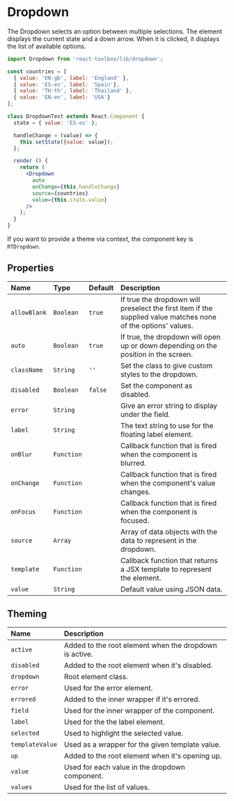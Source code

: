 # Dropdown

The Dropdown selects an option between multiple selections. The element displays the current state and a down arrow. When it is clicked, it displays the list of available options.

<!-- example -->
```jsx
import Dropdown from 'react-toolbox/lib/dropdown';

const countries = [
  { value: 'EN-gb', label: 'England' },
  { value: 'ES-es', label: 'Spain'},
  { value: 'TH-th', label: 'Thailand' },
  { value: 'EN-en', label: 'USA'}
];

class DropdownTest extends React.Component {
  state = { value: 'ES-es' };

  handleChange = (value) => {
    this.setState({value: value});
  };

  render () {
    return (
      <Dropdown
        auto
        onChange={this.handleChange}
        source={countries}
        value={this.state.value}
      />
    );
  }
}
```

If you want to provide a theme via context, the component key is `RTDropdown`.

## Properties

| Name         | Type       | Default | Description |
|:-------------|:-----------|:--------|:------------|
| `allowBlank` | `Boolean`  | `true`  | If true the dropdown will preselect the first item if the supplied value matches none of the options' values.|
| `auto`       | `Boolean`  | `true`  | If true, the dropdown will open up or down depending on the position in the screen.|
| `className`  | `String`   | `''`    | Set the class to give custom styles to the dropdown.|
| `disabled`   | `Boolean`  | `false` | Set the component as disabled.|
| `error`      | `String`   |         | Give an error string to display under the field.|
| `label`      | `String`   |         | The text string to use for the floating label element.|
| `onBlur`     | `Function` |         | Callback function that is fired when the component is blurred.|
| `onChange`   | `Function` |         | Callback function that is fired when the component's value changes.|
| `onFocus`    | `Function` |         | Callback function that is fired when the component is focused.|
| `source`     | `Array`    |         | Array of data objects with the data to represent in the dropdown.|
| `template`   | `Function` |         | Callback function that returns a JSX template to represent the element.|
| `value`      | `String`   |         | Default value using JSON data.|

## Theming

| Name            | Description|
|:----------------|:-----------|
| `active`        | Added to the root element when the dropdown is active.|
| `disabled`      | Added to the root element when it's disabled.|
| `dropdown`      | Root element class.|
| `error`         | Used for the error element.|
| `errored`       | Added to the inner wrapper if it's errored.|
| `field`         | Used for the inner wrapper of the component.|
| `label`         | Used for the the label element.|
| `selected`      | Used to highlight the selected value.|
| `templateValue` | Used as a wrapper for the given template value.|
| `up`            | Added to the root element when it's opening up.|
| `value`         | Used for each value in the dropdown component.|
| `values`        | Used for the list of values.|
